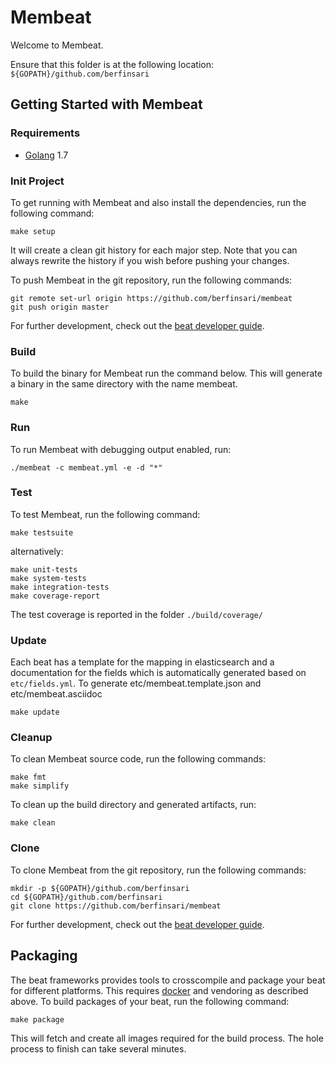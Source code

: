 # Membeat

Welcome to Membeat.

Ensure that this folder is at the following location:
`${GOPATH}/github.com/berfinsari`

## Getting Started with Membeat

### Requirements

* [Golang](https://golang.org/dl/) 1.7

### Init Project
To get running with Membeat and also install the
dependencies, run the following command:

```
make setup
```

It will create a clean git history for each major step. Note that you can always rewrite the history if you wish before pushing your changes.

To push Membeat in the git repository, run the following commands:

```
git remote set-url origin https://github.com/berfinsari/membeat
git push origin master
```

For further development, check out the [beat developer guide](https://www.elastic.co/guide/en/beats/libbeat/current/new-beat.html).

### Build

To build the binary for Membeat run the command below. This will generate a binary
in the same directory with the name membeat.

```
make
```


### Run

To run Membeat with debugging output enabled, run:

```
./membeat -c membeat.yml -e -d "*"
```


### Test

To test Membeat, run the following command:

```
make testsuite
```

alternatively:
```
make unit-tests
make system-tests
make integration-tests
make coverage-report
```

The test coverage is reported in the folder `./build/coverage/`

### Update

Each beat has a template for the mapping in elasticsearch and a documentation for the fields
which is automatically generated based on `etc/fields.yml`.
To generate etc/membeat.template.json and etc/membeat.asciidoc

```
make update
```


### Cleanup

To clean  Membeat source code, run the following commands:

```
make fmt
make simplify
```

To clean up the build directory and generated artifacts, run:

```
make clean
```


### Clone

To clone Membeat from the git repository, run the following commands:

```
mkdir -p ${GOPATH}/github.com/berfinsari
cd ${GOPATH}/github.com/berfinsari
git clone https://github.com/berfinsari/membeat
```


For further development, check out the [beat developer guide](https://www.elastic.co/guide/en/beats/libbeat/current/new-beat.html).


## Packaging

The beat frameworks provides tools to crosscompile and package your beat for different platforms. This requires [docker](https://www.docker.com/) and vendoring as described above. To build packages of your beat, run the following command:

```
make package
```

This will fetch and create all images required for the build process. The hole process to finish can take several minutes.
